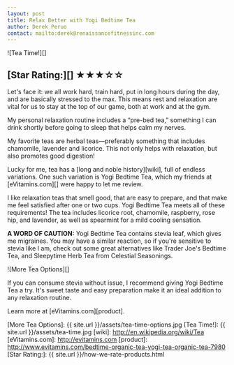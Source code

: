 ```yaml
---
layout: post
title: Relax Better with Yogi Bedtime Tea
author: Derek Peruo
contact: mailto:derek@renaissancefitnessinc.com
---
```

![Tea Time!][]

## [Star Rating:][] &#9733;&#9733;&#9733;&#9734;&#9734;

Let's face it: we all work hard, train hard, put in long hours during the day, and are basically stressed to the max.  This means rest and relaxation are vital for us to stay at the top of our game, both at work and at the gym.

My personal relaxation routine includes a “pre-bed tea,” something I can drink shortly before going to sleep that helps calm my nerves.

My favorite teas are herbal teas&mdash;preferably something that includes chamomile, lavender and licorice.  This not only helps with relaxation, but also promotes good digestion!

Lucky for me, tea has a [long and noble history][wiki], full of endless variations.  One such variation is Yogi Bedtime Tea, which my friends at [eVitamins.com][] were happy to let me review.

I like relaxation teas that smell good, that are easy to prepare, and that make me feel satisfied after one or two cups.  Yogi Bedtime Tea meets all of these requirements! The tea includes licorice root, chamomile, raspberry, rose hip, and lavender, as well as spearmint for a mild cooling sensation.

**A WORD OF CAUTION:** Yogi Bedtime Tea contains stevia leaf, which gives me migraines.  You may have a similar reaction, so if you're sensitive to stevia like I am, check out some great alternatives like Trader Joe's Bedtime Tea, and Sleepytime Herb Tea from Celestial Seasonings.

![More Tea Options][]

If you can consume stevia without issue, I recommend giving Yogi Bedtime Tea a try.  It's sweet taste and easy preparation make it an ideal addition to any relaxation routine.

Learn more at [eVitamins.com][product].

[More Tea Options]: {{ site.url }}/assets/tea-time-options.jpg
[Tea Time!]: {{ site.url }}/assets/tea-time.jpg
[wiki]: http://en.wikipedia.org/wiki/Tea
[eVitamins.com]: http://evitamins.com
[product]: http://www.evitamins.com/bedtime-organic-tea-yogi-tea-organic-tea-7980
[Star Rating:]: {{ site.url }}/how-we-rate-products.html